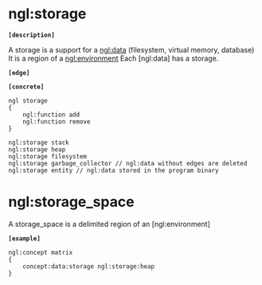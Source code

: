 # ngl:storage

__`[description]`__

A storage is a support for a [ngl:data](data.md) (filesystem, virtual memory, database)
It is a region of a [ngl:environment](environment.md)
Each [ngl:data] has a storage.

__`[edge]`__

__`[concrete]`__

```
ngl storage
{
    ngl:function add
    ngl:function remove
}

ngl:storage stack
ngl:storage heap
ngl:storage filesystem
ngl:storage garbage_collector // ngl:data without edges are deleted
ngl:storage entity // ngl:data stored in the program binary
```


# ngl:storage_space

A storage_space is a delimited region of an [ngl:environment]

__`[example]`__
```
ngl:concept matrix
{
    concept:data:storage ngl:storage:heap
}
```
